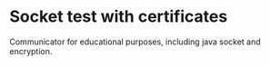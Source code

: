 # Socket test with certificates


Communicator for educational purposes, including java socket and encryption.
